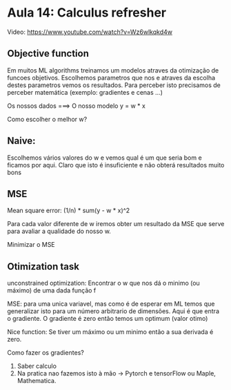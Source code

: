 # Aula 14: Calculus refresher

Video: https://www.youtube.com/watch?v=Wz6wlkqkd4w

## Objective function

Em muitos ML algorithms treinamos um modelos atraves da otimização de funcoes objetivos. Escolhemos parametros que nos e atraves da escolha destes parametros vemos os resultados. Para perceber isto precisamos de perceber matemática (exemplo: gradientes e cenas ...)

Os nossos dados ===> O nosso modelo y = w * x

Como escolher o melhor w? 

## Naive:

Escolhemos vários valores do w e vemos qual é um que seria bom e ficamos por aqui. Claro que isto é insuficiente e não obterá resultados muito bons

## MSE

Mean square error: (1/n) * sum(y - w * x)^2

Para cada valor diferente de w iremos obter um resultado da MSE que serve para avaliar a qualidade do nosso w. 

Minimizar o MSE

## Otimization task 

unconstrained optimization: Encontrar o w que nos dá o minimo (ou máximo) de uma dada função f

MSE: para uma unica variavel, mas como é de esperar em ML temos que generalizar isto para um número arbitrario de dimensões. Aqui é que entra o gradiente. O gradiente é zero então temos um optimum (valor otimo)

Nice function: Se tiver um máximo ou um minimo então a sua derivada é zero.

Como fazer os gradientes? 

1. Saber calculo
2. Na pratica nao fazemos isto à mão -> Pytorch e tensorFlow ou Maple, Mathematica.


